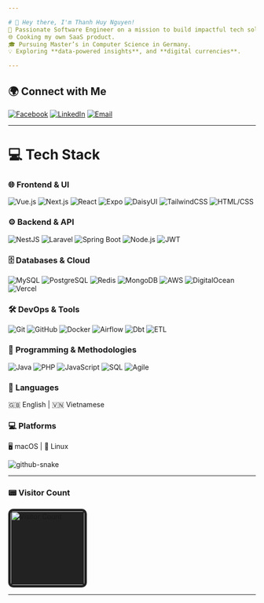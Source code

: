 ```yaml
---

# 👋 Hey there, I'm Thanh Huy Nguyen!  
🚀 Passionate Software Engineer on a mission to build impactful tech solutions.  
🌐 Cooking my own SaaS product.  
🎓 Pursuing Master’s in Computer Science in Germany.  
💡 Exploring **data-powered insights**, and **digital currencies**.  

---
```


## 🌍 Connect with Me  
[![Facebook](https://img.shields.io/badge/Facebook-%231877F2.svg?logo=Facebook&logoColor=white)](https://facebook.com/thanhhuy.9.11) [![LinkedIn](https://img.shields.io/badge/LinkedIn-%230077B5.svg?logo=linkedin&logoColor=white)](https://linkedin.com/in/thhuy-nguyen) [![Email](https://img.shields.io/badge/Email-D14836?logo=gmail&logoColor=white)](mailto:huynt091100@gmail.com)  

---

# 💻 Tech Stack  

### 🌐 **Frontend & UI**  
![Vue.js](https://img.shields.io/badge/vue.js-%2335495e.svg?style=for-the-badge&logo=vuedotjs&logoColor=%234FC08D) ![Next.js](https://img.shields.io/badge/Next-black?style=for-the-badge&logo=next.js&logoColor=white) ![React](https://img.shields.io/badge/react-%2320232a.svg?style=for-the-badge&logo=react&logoColor=%2361DAFB) ![Expo](https://img.shields.io/badge/expo-1C1E24?style=for-the-badge&logo=expo&logoColor=#D04A37) ![DaisyUI](https://img.shields.io/badge/daisyui-5A0EF8?style=for-the-badge&logo=daisyui&logoColor=white) ![TailwindCSS](https://img.shields.io/badge/tailwindcss-%2338B2AC.svg?style=for-the-badge&logo=tailwind-css&logoColor=white) ![HTML/CSS](https://img.shields.io/badge/html%2Fcss-%23E34F26.svg?style=for-the-badge&logo=html5&logoColor=white)  

### ⚙️ **Backend & API**  
![NestJS](https://img.shields.io/badge/nestjs-%23E0234E.svg?style=for-the-badge&logo=nestjs&logoColor=white) ![Laravel](https://img.shields.io/badge/laravel-%23FF2D20.svg?style=for-the-badge&logo=laravel&logoColor=white) ![Spring Boot](https://img.shields.io/badge/springboot-%236DB33F.svg?style=for-the-badge&logo=springboot&logoColor=white) ![Node.js](https://img.shields.io/badge/node.js-6DA55F?style=for-the-badge&logo=node.js&logoColor=white) ![JWT](https://img.shields.io/badge/JWT-black?style=for-the-badge&logo=JSON%20web%20tokens) 

### 🗄️ **Databases & Cloud**  
![MySQL](https://img.shields.io/badge/mysql-4479A1.svg?style=for-the-badge&logo=mysql&logoColor=white) ![PostgreSQL](https://img.shields.io/badge/postgres-%23316192.svg?style=for-the-badge&logo=postgresql&logoColor=white) ![Redis](https://img.shields.io/badge/redis-%23DC382D.svg?style=for-the-badge&logo=redis&logoColor=white) ![MongoDB](https://img.shields.io/badge/mongodb-%2347A248.svg?style=for-the-badge&logo=mongodb&logoColor=white) ![AWS](https://img.shields.io/badge/AWS-%23FF9900.svg?style=for-the-badge&logo=amazon-aws&logoColor=white) ![DigitalOcean](https://img.shields.io/badge/DigitalOcean-%230167ff.svg?style=for-the-badge&logo=digitalOcean&logoColor=white) ![Vercel](https://img.shields.io/badge/vercel-%23000000.svg?style=for-the-badge&logo=vercel&logoColor=white)  

### 🛠️ **DevOps & Tools**  
![Git](https://img.shields.io/badge/git-%23F05033.svg?style=for-the-badge&logo=git&logoColor=white) ![GitHub](https://img.shields.io/badge/github-%23121011.svg?style=for-the-badge&logo=github&logoColor=white) ![Docker](https://img.shields.io/badge/docker-%230db7ed.svg?style=for-the-badge&logo=docker&logoColor=white) ![Airflow](https://img.shields.io/badge/airflow-017CEE?style=for-the-badge&logo=apache-airflow&logoColor=white) ![Dbt](https://img.shields.io/badge/dbt-FF694B?style=for-the-badge&logo=dbt&logoColor=white) ![ETL](https://img.shields.io/badge/ETL-pipeline-blue?style=for-the-badge)  

### 🧠 **Programming & Methodologies**  
![Java](https://img.shields.io/badge/java-%23ED8B00.svg?style=for-the-badge&logo=openjdk&logoColor=white) ![PHP](https://img.shields.io/badge/php-%23777BB4.svg?style=for-the-badge&logo=php&logoColor=white) ![JavaScript](https://img.shields.io/badge/javascript-%23F7DF1E.svg?style=for-the-badge&logo=javascript&logoColor=black) ![SQL](https://img.shields.io/badge/sql-%2307405e.svg?style=for-the-badge&logo=sqlite&logoColor=white) ![Agile](https://img.shields.io/badge/agile-methodologies-blue?style=for-the-badge)  

### 💬 **Languages**  
🇬🇧 English | 🇻🇳 Vietnamese  

### 💻 **Platforms**  
🖥️ macOS | 🐧 Linux  

<picture>
  <source media="(prefers-color-scheme: dark)" srcset="https://raw.githubusercontent.com/tobiasmeyhoefer/tobiasmeyhoefer/output/github-snake-dark.svg" />
  <source media="(prefers-color-scheme: light)" srcset="https://raw.githubusercontent.com/tobiasmeyhoefer/tobiasmeyhoefer/output/github-snake.svg" />
  <img alt="github-snake" src="https://raw.githubusercontent.com/tobiasmeyhoefer/tobiasmeyhoefer/output/github-snake.svg" />
</picture>

---

### 📟 Visitor Count  
<img src="https://profile-counter.glitch.me/thhuy-nguyen/count.svg" alt="Visitor Count" width="150" style="border-radius: 10px; background: #222; padding: 5px;" />  

---
